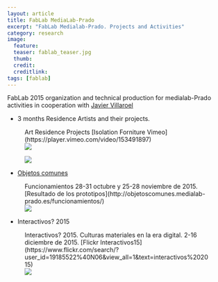 ```yaml
---
layout: article
title: FabLab MediaLab-Prado
excerpt: "FabLab Medialab-Prado. Projects and Activities"
category: research
image: 
  feature:
  teaser: fablab_teaser.jpg
  thumb:
  credit: 
  creditlink: 
tags: [fablab]
---
```


FabLab 2015 organization and technical production for medialab-Prado activities in cooperation with [Javier Villaroel](http://javiervlab.github.io/)

- 3 months Residence Artists and their projects. 

<figure class="one">
	<figcaption>Art Residence Projects
	[Isolation Forniture Vimeo](https://player.vimeo.com/video/153491897)</figcaption>
	<img src="https://c2.staticflickr.com/6/5749/23501383791_96b1a7235a.jpg">
</figure>

<figure class="one">
	<img src="https://c2.staticflickr.com/2/1648/23806677649_d7fe933034_z.jpg">
</figure>


- [Objetos comunes](http://objetoscomunes.medialab-prado.es/)

<figure class="one">
	<figcaption>Funcionamientos 28-31 octubre y 25-28 noviembre de 2015. 
	[Resultado de los prototipos](http://objetoscomunes.medialab-prado.es/funcionamientos/)
	</figcaption>
	<img src="https://c2.staticflickr.com/6/5798/23108044659_53cb752be1_z.jpg">
</figure>


- Interactivos? 2015

<figure class="one">
	<figcaption>Interactivos? 2015. Culturas materiales en la era digital. 2-16 diciembre de 2015.
	[Flickr Interactivos15](https://www.flickr.com/search/?user_id=19185522%40N06&view_all=1&text=interactivos%202015)</figcaption>
	<img src="https://c1.staticflickr.com/1/750/23706866281_3d128d3ed6_z.jpg">
</figure>

